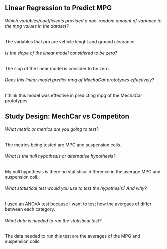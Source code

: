 ## Linear Regression to Predict MPG
######  Which variables/coefficients provided a non-random amount of variance to the mpg values in the dataset?
The variables that pro are vehicle lenght and ground clearance.
######  Is the slope of the linear model considered to be zero? 
The slop of the linear model is consider to be zero.
######  Does this linear model predict mpg of MechaCar prototypes effectively? 
I think this model was effective in predicting mpg of the MechaCar prototypes.

## Study Design: MechCar vs Competiton
######  What metric or metrics are you going to test?
The metrics being tested are MPG and suspension coils.
######  What is the null hypothesis or alternative hypothesis?
My null hypothesis is there no statistical difference in the average MPG and suspension coil.
######  What statistical test would you use to test the hypothesis? And why?
I used an ANOVA test because I want to test how the avergaes of differ between each category. 
######  What data is needed to run the statistical test?
The data needed to run this test are the averages of the MPG and suspension coils.
